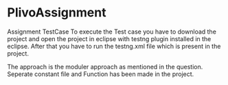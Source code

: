 # PlivoAssignment
Assignment TestCase
To execute the Test case you have to download the project and open the project in eclipse with testng plugin installed in the eclipse.
After that you have to run the testng.xml file which is present in the project.

The approach is the moduler approach as mentioned in the question.
Seperate constant file and Function has been made in the project.
